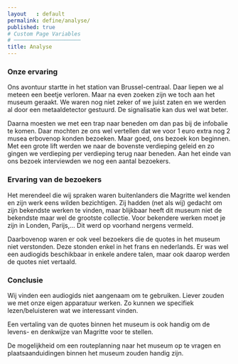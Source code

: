 ```yaml
---
layout   : default
permalink: define/analyse/
published: true
# Custom Page Variables
# ─────────────────────
title: Analyse
---
```


### Onze ervaring
Ons avontuur startte in het station van Brussel-centraal. Daar liepen we al meteen een beetje verloren. Maar na even zoeken zijn we toch 
aan het museum geraakt. We waren nog niet zeker of we juist zaten en we werden al door een metaaldetector gestuurd. De signalisatie kan dus wel wat beter.

Daarna moesten we met een trap naar beneden om dan pas bij de infobalie te komen. Daar mochten ze ons wel vertellen dat we voor 1 euro extra nog 2 musea erbovenop konden bezoeken. Maar goed, ons bezoek kon beginnen. Met een grote lift werden we naar de bovenste verdieping geleid en zo gingen we verdieping per verdieping terug naar beneden. Aan het einde van ons bezoek interviewden we nog een aantal bezoekers.

### Ervaring van de bezoekers
Het merendeel die wij spraken waren buitenlanders die Magritte wel kenden en zijn werk eens wilden bezichtigen. Zij hadden (net als wij) gedacht om zijn bekendste werken te vinden, maar blijkbaar heeft dit museum niet de bekendste maar wel de grootste collectie. Voor bekendere werken moet je zijn in Londen, Parijs,... Dit werd op voorhand nergens vermeld.

Daarbovenop waren er ook veel bezoekers die de quotes in het museum niet verstonden. Deze stonden enkel in het frans en nederlands. Er was wel een audiogids beschikbaar in enkele andere talen, maar ook daarop werden de quotes niet vertaald.

### Conclusie
Wij vinden een audiogids niet aangenaam om te gebruiken. Liever zouden we met onze eigen apparatuur werken. Zo kunnen we specifiek lezen/beluisteren wat we interessant vinden. 

Een vertaling van de quotes binnen het museum is ook handig om de levens- en denkwijze van Magritte voor te stellen.

De mogelijkheid om een routeplanning naar het museum op te vragen en plaatsaanduidingen binnen het museum zouden handig zijn.


